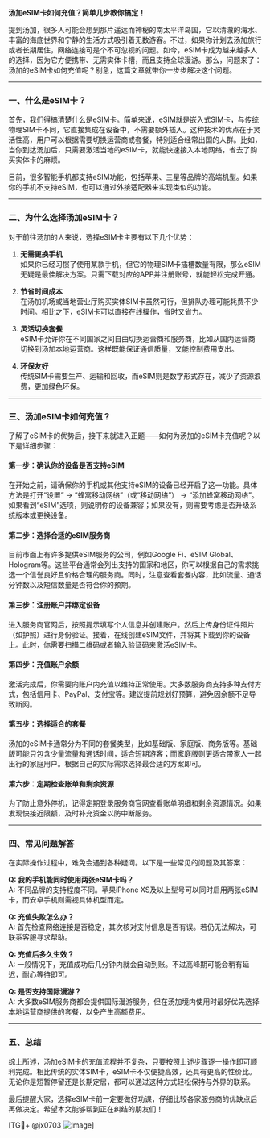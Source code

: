 **汤加eSIM卡如何充值？简单几步教你搞定！**

提到汤加，很多人可能会想到那片遥远而神秘的南太平洋岛国，它以清澈的海水、丰富的海底世界和宁静的生活方式吸引着无数游客。不过，如果你计划去汤加旅行或者长期居住，网络连接可是个不可忽视的问题。如今，eSIM卡成为越来越多人的选择，因为它方便携带、无需实体卡槽，而且支持全球漫游。那么，问题来了：汤加的eSIM卡如何充值呢？别急，这篇文章就带你一步步解决这个问题。

---

### 一、什么是eSIM卡？

首先，我们得搞清楚什么是eSIM卡。简单来说，eSIM就是嵌入式SIM卡，与传统物理SIM卡不同，它直接集成在设备中，不需要额外插入。这种技术的优点在于灵活性高，用户可以根据需要切换运营商或套餐，特别适合经常出国的人群。比如，当你到达汤加后，只需要激活当地的eSIM卡，就能快速接入本地网络，省去了购买实体卡的麻烦。

目前，很多智能手机都支持eSIM功能，包括苹果、三星等品牌的高端机型。如果你的手机不支持eSIM，也可以通过外接适配器来实现类似的功能。

---

### 二、为什么选择汤加eSIM卡？

对于前往汤加的人来说，选择eSIM卡主要有以下几个优势：

1. **无需更换手机**  
   如果你已经习惯了使用某款手机，但它的物理SIM卡插槽数量有限，那么eSIM无疑是最佳解决方案。只需下载对应的APP并注册账号，就能轻松完成开通。

2. **节省时间成本**  
   在汤加机场或当地营业厅购买实体SIM卡虽然可行，但排队办理可能耗费不少时间。相比之下，eSIM卡可以直接在线操作，省时又省力。

3. **灵活切换套餐**  
   eSIM卡允许你在不同国家之间自由切换运营商和服务商，比如从国内运营商切换到汤加本地运营商。这样既能保证通信质量，又能控制费用支出。

4. **环保友好**  
   传统SIM卡需要生产、运输和回收，而eSIM则是数字形式存在，减少了资源浪费，更加绿色环保。

---

### 三、汤加eSIM卡如何充值？

了解了eSIM卡的优势后，接下来就进入正题——如何为汤加的eSIM卡充值呢？以下是详细步骤：

#### 第一步：确认你的设备是否支持eSIM

在开始之前，请确保你的手机或其他支持eSIM的设备已经开启了这一功能。具体方法是打开“设置” -> “蜂窝移动网络”（或“移动网络”） -> “添加蜂窝移动网络”。如果看到“eSIM”选项，则说明你的设备兼容；如果没有，则需要考虑是否升级系统版本或更换设备。

#### 第二步：选择合适的eSIM服务商

目前市面上有许多提供eSIM服务的公司，例如Google Fi、eSIM Global、Hologram等。这些平台通常会列出支持的国家和地区，你可以根据自己的需求挑选一个信誉良好且价格合理的服务商。同时，注意查看套餐内容，比如流量、通话分钟数以及短信数量是否符合你的预期。

#### 第三步：注册账户并绑定设备

进入服务商官网后，按照提示填写个人信息并创建账户。然后上传身份证件照片（如护照）进行身份验证。接着，在线创建eSIM文件，并将其下载到你的设备上。此时，你需要扫描二维码或者输入验证码来激活eSIM卡。

#### 第四步：充值账户余额

激活完成后，你需要向账户内充值以维持正常使用。大多数服务商支持多种支付方式，包括信用卡、PayPal、支付宝等。建议提前规划好预算，避免因余额不足导致断网。

#### 第五步：选择适合的套餐

汤加的eSIM卡通常分为不同的套餐类型，比如基础版、家庭版、商务版等。基础版可能只包含少量流量和通话时间，适合短期游客；而家庭版则更适合带家人一起出行的家庭用户。根据自己的实际需求选择最合适的方案即可。

#### 第六步：定期检查账单和剩余资源

为了防止意外停机，记得定期登录服务商官网查看账单明细和剩余资源情况。如果发现快接近限额，及时补充资金以防中断服务。

---

### 四、常见问题解答

在实际操作过程中，难免会遇到各种疑问。以下是一些常见的问题及其答案：

**Q: 我的手机能同时使用两张eSIM卡吗？**  
A: 不同品牌的支持程度不同。苹果iPhone XS及以上型号可以同时启用两张eSIM卡，而安卓手机则需视具体机型而定。

**Q: 充值失败怎么办？**  
A: 首先检查网络连接是否稳定，其次核对支付信息是否有误。若仍无法解决，可联系客服寻求帮助。

**Q: 充值后多久生效？**  
A: 一般情况下，充值成功后几分钟内就会自动到账。不过高峰期可能会稍有延迟，耐心等待即可。

**Q: 是否支持国际漫游？**  
A: 大多数eSIM服务商都会提供国际漫游服务，但在汤加境内使用时最好优先选择本地运营商提供的套餐，以免产生高额费用。

---

### 五、总结

综上所述，汤加eSIM卡的充值流程并不复杂，只要按照上述步骤逐一操作即可顺利完成。相比传统的实体SIM卡，eSIM卡不仅便捷高效，还具有更高的性价比。无论你是短暂停留还是长期定居，都可以通过这种方式轻松保持与外界的联系。

最后提醒大家，选择eSIM卡前一定要做好功课，仔细比较各家服务商的优缺点后再做决定。希望本文能够帮到正在纠结的朋友们！

[TG💪+ @jx0703 ![Image](https://github.com/user-attachments/assets/dbca1d08-cadb-493c-b0ec-ad6f7a83f270)]